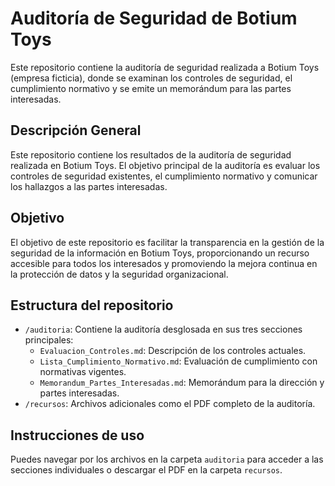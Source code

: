 # Auditoría de Seguridad de Botium Toys

Este repositorio contiene la auditoría de seguridad realizada a Botium Toys (empresa ficticia), donde se examinan los controles de seguridad, el cumplimiento normativo y se emite un memorándum para las partes interesadas.

## Descripción General
Este repositorio contiene los resultados de la auditoría de seguridad realizada en Botium Toys. El objetivo principal de la auditoría es evaluar los controles de seguridad existentes, el cumplimiento normativo y comunicar los hallazgos a las partes interesadas.

## Objetivo
El objetivo de este repositorio es facilitar la transparencia en la gestión de la seguridad de la información en Botium Toys, proporcionando un recurso accesible para todos los interesados y promoviendo la mejora continua en la protección de datos y la seguridad organizacional.

## Estructura del repositorio

- `/auditoria`: Contiene la auditoría desglosada en sus tres secciones principales:
  - `Evaluacion_Controles.md`: Descripción de los controles actuales.
  - `Lista_Cumplimiento_Normativo.md`: Evaluación de cumplimiento con normativas vigentes.
  - `Memorandum_Partes_Interesadas.md`: Memorándum para la dirección y partes interesadas.
- `/recursos`: Archivos adicionales como el PDF completo de la auditoría.

## Instrucciones de uso

Puedes navegar por los archivos en la carpeta `auditoria` para acceder a las secciones individuales o descargar el PDF en la carpeta `recursos`.
